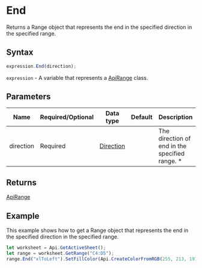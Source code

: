 # End

Returns a Range object that represents the end in the specified direction in the specified range.

## Syntax

```javascript
expression.End(direction);
```

`expression` - A variable that represents a [ApiRange](../ApiRange.md) class.

## Parameters

| **Name** | **Required/Optional** | **Data type** | **Default** | **Description** |
| ------------- | ------------- | ------------- | ------------- | ------------- |
| direction | Required | [Direction](../../Enumeration/Direction.md) |  | The direction of end in the specified range. * |

## Returns

[ApiRange](../../ApiRange/ApiRange.md)

## Example

This example shows how to get a Range object that represents the end in the specified direction in the specified range.

```javascript editor-
let worksheet = Api.GetActiveSheet();
let range = worksheet.GetRange("C4:D5");
range.End("xlToLeft").SetFillColor(Api.CreateColorFromRGB(255, 213, 191));
```
